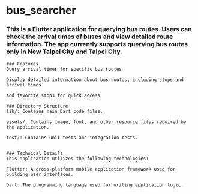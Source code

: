 # bus_searcher

### This is a Flutter application for querying bus routes. Users can check the arrival times of buses and view detailed route information. The app currently supports querying bus routes only in New Taipei City and Taipei City.
```
### Features
Query arrival times for specific bus routes

Display detailed information about bus routes, including stops and arrival times

Add favorite stops for quick access

### Directory Structure
lib/: Contains main Dart code files.

assets/: Contains image, font, and other resource files required by the application.

test/: Contains unit tests and integration tests.


### Technical Details
This application utilizes the following technologies:

Flutter: A cross-platform mobile application framework used for building user interfaces.

Dart: The programming language used for writing application logic.
```
